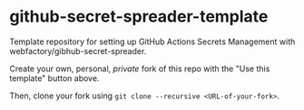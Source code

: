 # github-secret-spreader-template
Template repository for setting up GitHub Actions Secrets Management with webfactory/gibhub-secret-spreader.

Create your own, personal, *private* fork of this repo with the "Use this template" button above.

Then, clone your fork using `git clone --recursive <URL-of-your-fork>`.

